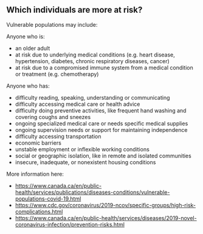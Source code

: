 ## Which individuals are more at risk?

Vulnerable populations may include:

Anyone who is:

- an older adult
- at risk due to underlying medical conditions (e.g. heart disease, hypertension, diabetes, chronic respiratory diseases, cancer)
- at risk due to a compromised immune system from a medical condition or treatment (e.g. chemotherapy)

Anyone who has:

- difficulty reading, speaking, understanding or communicating
- difficulty accessing medical care or health advice
- difficulty doing preventive activities, like frequent hand washing and covering coughs and sneezes
- ongoing specialized medical care or needs specific medical supplies
- ongoing supervision needs or support for maintaining independence
- difficulty accessing transportation
- economic barriers
- unstable employment or inflexible working conditions
- social or geographic isolation, like in remote and isolated communities
- insecure, inadequate, or nonexistent housing conditions

More information here:

- https://www.canada.ca/en/public-health/services/publications/diseases-conditions/vulnerable-populations-covid-19.html
- https://www.cdc.gov/coronavirus/2019-ncov/specific-groups/high-risk-complications.html
- https://www.canada.ca/en/public-health/services/diseases/2019-novel-coronavirus-infection/prevention-risks.html
